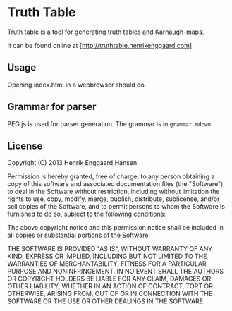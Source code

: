 Truth Table
===========

Truth table is a tool for generating truth tables and Karnaugh-maps.

It can be found online at [http://truthtable.henrikenggaard.com]

Usage
-----

Opening index.html in a webbrowser should do.

Grammar for parser
------------------

PEG.js is used for parser generation. The grammar is in `grammar.mdown`.

License
-------

Copyright (C) 2013 Henrik Enggaard Hansen

Permission is hereby granted, free of charge, to any person obtaining a copy
of this software and associated documentation files (the "Software"), to deal
in the Software without restriction, including without limitation the rights
to use, copy, modify, merge, publish, distribute, sublicense, and/or sell
copies of the Software, and to permit persons to whom the Software is
furnished to do so, subject to the following conditions:

The above copyright notice and this permission notice shall be included in all
copies or substantial portions of the Software.

THE SOFTWARE IS PROVIDED "AS IS", WITHOUT WARRANTY OF ANY KIND, EXPRESS OR
IMPLIED, INCLUDING BUT NOT LIMITED TO THE WARRANTIES OF MERCHANTABILITY,
FITNESS FOR A PARTICULAR PURPOSE AND NONINFRINGEMENT. IN NO EVENT SHALL THE
AUTHORS OR COPYRIGHT HOLDERS BE LIABLE FOR ANY CLAIM, DAMAGES OR OTHER
LIABILITY, WHETHER IN AN ACTION OF CONTRACT, TORT OR OTHERWISE, ARISING FROM,
OUT OF OR IN CONNECTION WITH THE SOFTWARE OR THE USE OR OTHER DEALINGS IN THE
SOFTWARE.
